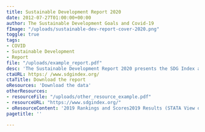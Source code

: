 ```yaml
---
title: Sustainable Development Report 2020
date: 2012-07-27T01:00:00+00:00
author: The Sustainable Development Goals and Covid-19
fImage: "/uploads/sustainable-dev-report-cover-2020.png"
toggle: true
tags:
- COVID
- Sustainable Development
- Report
file: "/uploads/example_report.pdf"
desc: 'The Sustainable Development Report 2020 presents the SDG Index and Dashboards for all UN member states and frames the implementation of the Sustainable Development Goals (SDGs) in terms of six broad transformations. It was prepared by teams of independent experts at the Sustainable Development Solutions Network (SDSN) and the Bertelsmann Stiftung.'
ctaURL: https:/ /www.sdgindex.org/
ctaTitle: Download the report
oResources: 'Download the data'
otherResources:
- resourceFile: "/uploads/other_resource_example.pdf"
- resourceURL: "https://www.sdgindex.org/"
- oResourceContent: '2019 Rankings and Scores2019 Results (STATA View on Github'
pagetitle: ''

---
```



